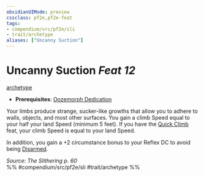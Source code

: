 ```yaml
---
obsidianUIMode: preview
cssclass: pf2e,pf2e-feat
tags:
- compendium/src/pf2e/sli
- trait/archetype
aliases: ["Uncanny Suction"]
---
```

# Uncanny Suction  *Feat 12*  
[archetype](../../rules/traits/archetype.md)  

- **Prerequisites**: [Oozemorph Dedication](oozemorph-dedication-sli.md)

Your limbs produce strange, sucker-like growths that allow you to adhere to walls, objects, and most other surfaces. You gain a climb Speed equal to your half your land Speed (minimum 5 feet). If you have the [Quick Climb](quick-climb.md) feat, your climb Speed is equal to your land Speed.

In addition, you gain a +2 circumstance bonus to your Reflex DC to avoid being [Disarmed](../../rules/actions/disarm.md).

*Source: The Slithering p. 60*  
%% #compendium/src/pf2e/sli #trait/archetype %%